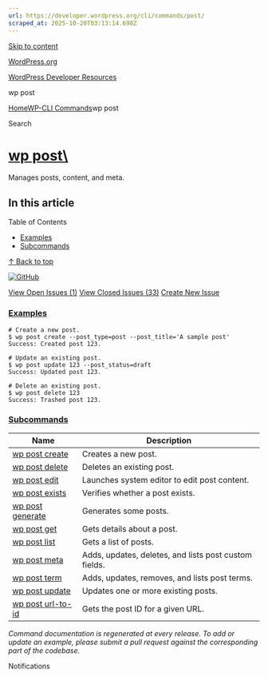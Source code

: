 ```yaml
---
url: https://developer.wordpress.org/cli/commands/post/
scraped_at: 2025-10-20T03:13:14.698Z
---
```


[Skip to content](https://developer.wordpress.org/cli/commands/post/#wp--skip-link--target)

[WordPress.org](https://wordpress.org/)

[WordPress Developer Resources](https://developer.wordpress.org/)

wp post


[Home](https://developer.wordpress.org/)[WP-CLI Commands](https://developer.wordpress.org/cli/commands/)wp post

Search

# [wp post\  <command>](https://developer.wordpress.org/cli/commands/post/)

Manages posts, content, and meta.

## In this article

Table of Contents

- [Examples](https://developer.wordpress.org/cli/commands/post/#examples)
- [Subcommands](https://developer.wordpress.org/cli/commands/post/#subcommands)

[↑ Back to top](https://developer.wordpress.org/cli/commands/post/#wp--skip-link--target)

[![GitHub](https://make.wordpress.org/cli/wp-content/plugins/wporg-cli/assets/images/github-mark.svg)](https://github.com/wp-cli/entity-command)

[View Open Issues (1)](https://github.com/login?return_to=%2Fissues%3Fq%3Dlabel%3Acommand%3Apost+sort%3Aupdated-desc+org%3Awp-cli+is%3Aopen) [View Closed Issues (33)](https://github.com/login?return_to=%2Fissues%3Fq%3Dlabel%3Acommand%3Apost+sort%3Aupdated-desc+org%3Awp-cli+is%3Aclosed) [Create New Issue](https://github.com/wp-cli/entity-command/issues/new)

### [Examples](https://developer.wordpress.org/cli/commands/post/\#examples)

```
# Create a new post.
$ wp post create --post_type=post --post_title='A sample post'
Success: Created post 123.

# Update an existing post.
$ wp post update 123 --post_status=draft
Success: Updated post 123.

# Delete an existing post.
$ wp post delete 123
Success: Trashed post 123.

```

### [Subcommands](https://developer.wordpress.org/cli/commands/post/\#subcommands)

| Name | Description |
| --- | --- |
| [wp post create](https://developer.wordpress.org/cli/commands/post/create/) | Creates a new post. |
| [wp post delete](https://developer.wordpress.org/cli/commands/post/delete/) | Deletes an existing post. |
| [wp post edit](https://developer.wordpress.org/cli/commands/post/edit/) | Launches system editor to edit post content. |
| [wp post exists](https://developer.wordpress.org/cli/commands/post/exists/) | Verifies whether a post exists. |
| [wp post generate](https://developer.wordpress.org/cli/commands/post/generate/) | Generates some posts. |
| [wp post get](https://developer.wordpress.org/cli/commands/post/get/) | Gets details about a post. |
| [wp post list](https://developer.wordpress.org/cli/commands/post/list/) | Gets a list of posts. |
| [wp post meta](https://developer.wordpress.org/cli/commands/post/meta/) | Adds, updates, deletes, and lists post custom fields. |
| [wp post term](https://developer.wordpress.org/cli/commands/post/term/) | Adds, updates, removes, and lists post terms. |
| [wp post update](https://developer.wordpress.org/cli/commands/post/update/) | Updates one or more existing posts. |
| [wp post url-to-id](https://developer.wordpress.org/cli/commands/post/url-to-id/) | Gets the post ID for a given URL. |

_Command documentation is regenerated at every release. To add or update an example, please submit a pull request against the corresponding part of the codebase._

Notifications